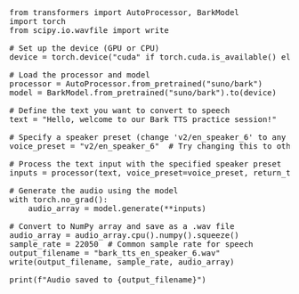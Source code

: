 <pre>
from transformers import AutoProcessor, BarkModel
import torch
from scipy.io.wavfile import write

# Set up the device (GPU or CPU)
device = torch.device("cuda" if torch.cuda.is_available() else "cpu")

# Load the processor and model
processor = AutoProcessor.from_pretrained("suno/bark")
model = BarkModel.from_pretrained("suno/bark").to(device)

# Define the text you want to convert to speech
text = "Hello, welcome to our Bark TTS practice session!"

# Specify a speaker preset (change 'v2/en_speaker_6' to any available preset)
voice_preset = "v2/en_speaker_6"  # Try changing this to other presets if available

# Process the text input with the specified speaker preset
inputs = processor(text, voice_preset=voice_preset, return_tensors="pt").to(device)

# Generate the audio using the model
with torch.no_grad():
    audio_array = model.generate(**inputs)

# Convert to NumPy array and save as a .wav file
audio_array = audio_array.cpu().numpy().squeeze()
sample_rate = 22050  # Common sample rate for speech
output_filename = "bark_tts_en_speaker_6.wav"
write(output_filename, sample_rate, audio_array)

print(f"Audio saved to {output_filename}")


  
</pre>
